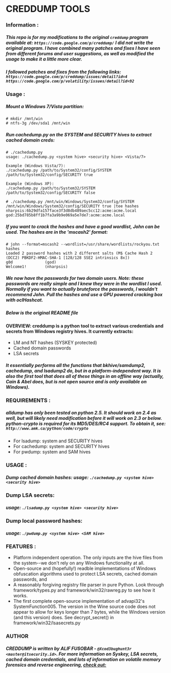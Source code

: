 # CREDDUMP TOOLS

### Information :
##### This repo is for my modifications to the original ``creddump`` program available at: ``https://code.google.com/p/creddump/`` I did not write the original program. I have combined many patches and fixes I have seen from different forums and user suggestions, as well as modified the usage to make it a little more clear. 
##### I followed patches and fixes from the following links: ``https://code.google.com/p/creddump/issues/detail?id=4`` ``https://code.google.com/p/volatility/issues/detail?id=92``

### Usage : 
##### Mount a Windows 7/Vista partition: 
```
# mkdir /mnt/win
# ntfs-3g /dev/sda1 /mnt/win
```

##### Run cachedump.py on the SYSTEM and SECURITY hives to extract cached domain creds:
```
# ./cachedump.py
usage: ./cachedump.py <system hive> <security hive> <Vista/7>

Example (Windows Vista/7):
./cachedump.py /path/to/System32/config/SYSTEM /path/to/System32/config/SECURITY true

Example (Windows XP):
./cachedump.py /path/to/System32/SYSTEM /path/to/System32/config/SECURITY false

# ./cachedump.py /mnt/win/Windows/System32/config/SYSTEM /mnt/win/Windows/System32/config/SECURITY true |tee hashes
nharpsis:6b29dfa157face3f3d8db489aec5cc12:acme:acme.local
god:25bd785b8ff1b7fa3a9b9e069a5e7de7:acme:acme.local
```

##### If you want to crack the hashes and have a good wordlist, John can be used. The hashes are in the 'mscash2' format:
```
# john --format=mscash2 --wordlist=/usr/share/wordlists/rockyou.txt hashes
Loaded 2 password hashes with 2 different salts (M$ Cache Hash 2 (DCC2) PBKDF2-HMAC-SHA-1 [128/128 SSE2 intrinsics 8x])
g0d              (god)
Welcome1!        (nharpsis)
```

##### We now have the passwords for two domain users. Note: these passwords are really simple and I knew they were in the wordlist I used. Normally if you want to actually bruteforce the passwords, I wouldn't recommend John. Pull the hashes and use a GPU powered cracking box with oclHashcat.


##### Below is the original README file


#### OVERVIEW: creddump is a python tool to extract various credentials and secrets from Windows registry hives. It currently extracts:
* LM and NT hashes (SYSKEY protected)
* Cached domain passwords
* LSA secrets

##### It essentially performs all the functions that bkhive/samdump2, cachedump, and lsadump2 do, but in a platform-independent way. It is also the first tool that does all of these things in an offline way (actually, Cain & Abel does, but is not open source and is only available on Windows).

### REQUIREMENTS :
##### alldump has only been tested on python 2.5. It should work on 2.4 as well, but will likely need modification before it will work on 2.3 or below. python-crypto is required for its MD5/DES/RC4 support. To obtain it, see: ``http://www.amk.ca/python/code/crypto``

* For lsadump: system and SECURITY hives
* For cachedump: system and SECURITY hives
* For pwdump: system and SAM hives

### USAGE :
##### Dump cached domain hashes: usage: ````./cachedump.py <system hive> <security hive>````

### Dump LSA secrets: 
##### usage: ````./lsadump.py <system hive> <security hive>````

### Dump local password hashes:
##### usage: ````./pwdump.py <system hive> <SAM hive>````

### FEATURES :
* Platform independent operation. The only inputs are the hive files from the system--we don't rely on any Windows functionality at all.
* Open-source and (hopefully!) readble implementations of Windows obfuscation algorithms used to protect LSA secrets, cached domain passwords, and 
* A reasonably forgiving registry file parser in pure Python. Look through framework/types.py and framework/win32/rawreg.py to see how it works.
* The first complete open-source implementation of advapi32's SystemFunction005. The version in the Wine source code does not appear to allow for keys longer than 7 bytes, while the Windows version (and this version) does. See decrypt_secret() in framework/win32/lsasecrets.py

### AUTHOR
##### CREDDUMP is written by ALIF FUSOBAR - ````@Xcod3bughunt3r <master@itsecurity.id>````. For more information on Syskey, LSA secrets, cached domain credentials, and lots of information on volatile memory forensics and reverse engineering, [check out:](http://moyix.blogspot.com/)
